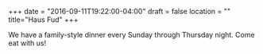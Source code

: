+++
date = "2016-09-11T19:22:00-04:00"
draft = false
location = ""
title="Haus Fud"
+++

We have a family-style dinner every Sunday through Thursday night. Come eat with us!
